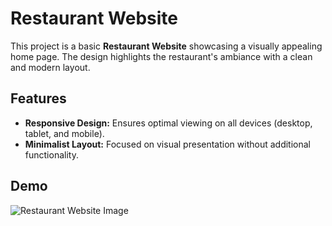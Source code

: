 # Restaurant Website

This project is a basic **Restaurant Website** showcasing a visually appealing home page. The design highlights the restaurant's ambiance with a clean and modern layout.

## Features

- **Responsive Design:** Ensures optimal viewing on all devices (desktop, tablet, and mobile).
- **Minimalist Layout:** Focused on visual presentation without additional functionality.

## Demo

![Restaurant Website Image]([https://github.com/yourusername/restaurant-homepage/blob/main/demo-screenshot.png?raw=true](https://github.com/BGWEB08/README.md-IMAGES/blob/main/Web%20Design/Restaurant%20Website/restaurant-website-img.png?raw=true))
